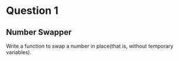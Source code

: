 # Question 1
## Number Swapper 
Write a function to swap a number in place(that is, without temporary variables).
